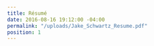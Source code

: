 ```yaml
---
title: Résumé
date: 2016-08-16 19:12:00 -04:00
permalink: "/uploads/Jake_Schwartz_Resume.pdf"
position: 1
---
```


